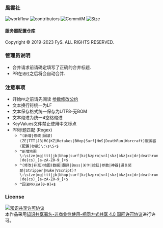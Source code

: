 ### 風雲社

![workflow](https://img.shields.io/github/actions/workflow/status/fys-csgo/servers-config/ci.yml?branch=master&label=GitHub%20Action&style=flat-square)
![contributors](https://img.shields.io/github/contributors/fys-csgo/servers-config?label=贡献者&style=flat-square)
![CommitM](https://img.shields.io/github/commit-activity/m/fys-csgo/servers-config?label=项目活跃&style=flat-square)
![Size](https://img.shields.io/github/repo-size/fys-csgo/servers-config?style=flat-square&label=仓库大小)


#### 服务器配置仓库

Copyright © 2019-2023 FyS. ALL RIGHTS RESERVED.
<br />

### 管理员说明

- 合并请求前请确定填写了正确的合并标题.
- PR在``通过``之后将会自动合并.


### 注意事项

- 开始``PR``之前请先阅读 <a rel="readme" href="https://github.com/fys-csgo/servers-config/blob/master/.fys/%E5%8F%82%E6%95%B0%E4%BF%AE%E6%94%B9%E5%85%AC%E7%BA%A6.md">参数修改公约</a>
- 文本换行符统一为LF
- 文本保存格式统一保存为UTF8-无BOM
- 文本缩进为统一4空格缩进
- KeyValues文件禁止使用中文标点
- PR标题匹配 (Regex)
  - ``^(新增|修改|回滚)(ZE|TTT|JB|MG|KZ|Retakes|BHop|Surf|HnS|DeathRun|Warcraft)服务器(配置|参数)\:\s\S+$``
  - ``^新增地图\:\s(ze|mg|ttt|jb|bhop|surf|kz|kzpro|vnl|skz|bkz|xc|dr|deathrun|de|cs)_[a-zA-Z0-9_]+$``
  - ``^(修改|补充)地图(数据|翻译|Boss|关卡|按钮|参数|神器|通关奖励|Stripper|Nuke|VScript)?\:\s(ze|mg|ttt|jb|bhop|surf|kz|kzpro|vnl|skz|bkz|xc|dr|deathrun|de|cs)_[a-zA-Z0-9_]+$``
  - ``^回滚PR\s#[0-9]+$``


### License

<a rel="license" href="http://creativecommons.org/licenses/by-nc-sa/4.0/"><img alt="知识共享许可协议" style="border-width:0" src="https://i.creativecommons.org/l/by-nc-sa/4.0/88x31.png" /></a><br />本作品采用<a rel="license" href="http://creativecommons.org/licenses/by-nc-sa/4.0/">知识共享署名-非商业性使用-相同方式共享 4.0 国际许可协议</a>进行许可。
